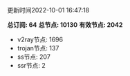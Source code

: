 更新时间2022-10-01 16:47:18

**总订阅: 64**
**总节点: 10130**
**有效节点: 2042**
- v2ray节点: 1696
- trojan节点: 137
- ss节点: 207
- ssr节点: 2
